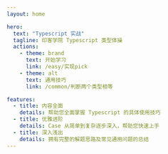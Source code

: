 ```yaml
---
layout: home

hero:
  text: "Typescript 实战"
  tagline: 印客学院 Typescript 类型体操
  actions:
    - theme: brand
      text: 开始学习
      link: /easy/实现pick
    - theme: alt
      text: 通用技巧
      link: /common/判断两个类型相等

features:
  - title: 内容全面
    details: 帮助您全面掌握 Typescript 的具体使用技巧
  - title: 优雅进阶
    details: Case 从简单到复杂逐步深入，帮助您快速上手
  - title: 深入浅出
    details: 拥有完整的解题思路及常见通用问题的总结
---
```

